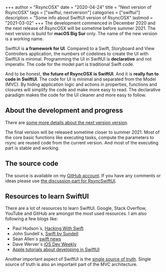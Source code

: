 +++
author = "RsyncOSX"
date = "2020-04-24"
title =  "Next version of RsyncOSX"
tags = ["swiftui, nextversion"]
categories = ["swiftui"]
description = "Some info about SwiftUI version of RsyncOSX"
lastmod = "2021-03-02"
+++
The development commenced in December 2020 and the next release of RsyncOSX will be sometime before summer 2021. The next version is build for **macOS Big Sur** only. The name of the new version is a working name.

SwiftUI is **a framework for UI**. Compared to a Swift, Storyboard and View Controllers application, the numbers of codelines to create the UI with SwiftUI is minimal. Programming the UI in SwiftUI is **declarative** and not imperativ. The code for the model part is traditional Swift code.

And to be honest, **the future of RsyncOSX is SwiftUI**. And it is **really fun to code in SwiftUI**. The code for UI is minimal and separated from the Model (MVC). By hiding application logic and actions in properties, functions and closures will simplify the code and make more easy to read. The declarative paradigm makes the code for the UI cleaner and more easy to follow.

## About the development and progress

There are  [some more details about the next version version](/post/swiftuiviews/).

The final version will be released sometime closer to summer 2021. Most of the core basic functions like executing tasks, compute the parameters to rsync are reused code from the current version. And most of the executing part is stable and working.

## The source code

The source is available on my [GitHub account](https://github.com/rsyncOSX/RsyncUI). If you have any comments or ideas please use [the discussion part for RsyncSwiftUI](https://github.com/rsyncOSX/RsyncSwiftUI/discussions).

## Resources to learn SwiftUI

There are a lot of resources to learn SwiftUI. Google, Stack Overflow, YouTube and GitHub are amongst the most used resources. I am also following a few blogs like:

- Paul Hudson´s, [Hacking With Swift](https://www.hackingwithswift.com/)
- John Sundell´s, [Swift by Sundell](https://swiftbysundell.com/)
- Sean Allen´s [swift news](https://github.com/SAllen0400/swift-news)
- Dave Werver´s [iOS Dev Weekly](https://iosdevweekly.com/)
- [Apple tutorials about developing in SwiftUI](https://developer.apple.com/tutorials/app-dev-training)

Another important aspect of SwiftUI is the [single source of truth](https://developer.apple.com/documentation/swiftui/managing-user-interface-state). Single source of truth is also an important part of the MVC architecture.
